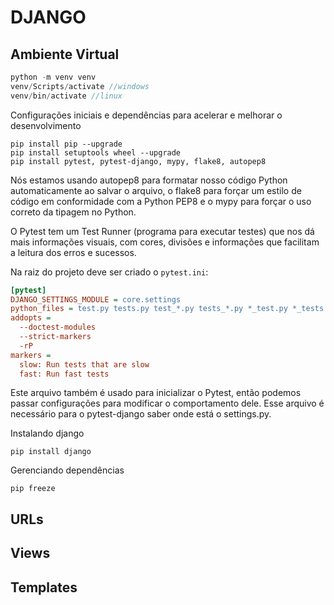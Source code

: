 # DJANGO

## Ambiente Virtual
```php
python -m venv venv
venv/Scripts/activate //windows
venv/bin/activate //linux
```
Configurações iniciais e dependências para acelerar e melhorar o desenvolvimento
```
pip install pip --upgrade
pip install setuptools wheel --upgrade
pip install pytest, pytest-django, mypy, flake8, autopep8
```
Nós estamos usando autopep8 para formatar nosso código Python automaticamente ao salvar o arquivo, o flake8 para forçar um estilo de código em conformidade com a Python PEP8 e o mypy para forçar o uso correto da tipagem no Python.

O Pytest tem um Test Runner (programa para executar testes) que nos dá mais informações visuais, com cores, divisões e informações que facilitam a leitura dos erros e sucessos.

Na raiz do projeto deve ser criado o ``pytest.ini``:
```ini
[pytest]
DJANGO_SETTINGS_MODULE = core.settings
python_files = test.py tests.py test_*.py tests_*.py *_test.py *_tests.py
addopts = 
  --doctest-modules
  --strict-markers
  -rP
markers =
  slow: Run tests that are slow
  fast: Run fast tests
```
Este arquivo também é usado para inicializar o Pytest, então podemos passar configurações para modificar o comportamento dele. Esse arquivo é necessário para o pytest-django saber onde está o settings.py.

Instalando django
```
pip install django
```
Gerenciando dependências
```
pip freeze
```

## URLs

## Views

## Templates
